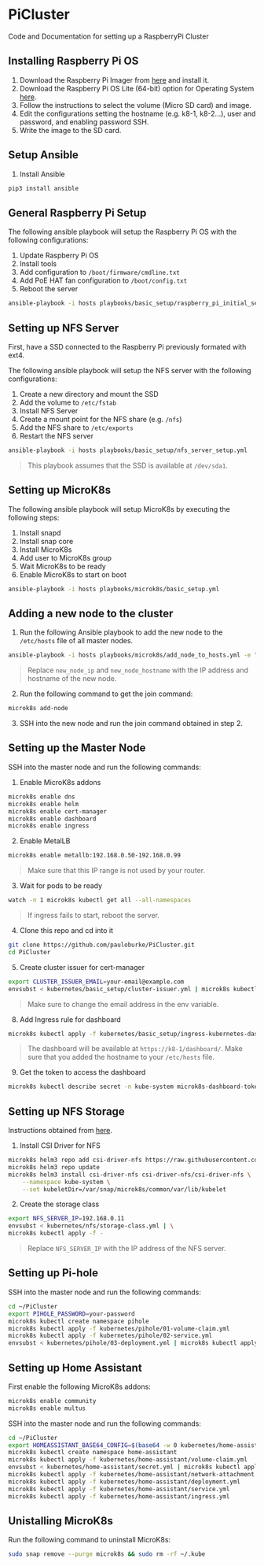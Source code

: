 # PiCluster

Code and Documentation for setting up a RaspberryPi Cluster


## Installing Raspberry Pi OS

1. Download the Raspberry Pi Imager from [here](https://www.raspberrypi.org/software/) and install it.
2. Download the Raspberry Pi OS Lite (64-bit) option for Operating System [here](https://www.raspberrypi.com/software/operating-systems/).
3. Follow the instructions to select the volume (Micro SD card) and image.
4. Edit the configurations setting the hostname (e.g. k8-1, k8-2...), user and password, and enabling password SSH.
5. Write the image to the SD card.

## Setup Ansible

1. Install Ansible
```bash
pip3 install ansible
```

## General Raspberry Pi Setup

The following ansible playbook will setup the Raspberry Pi OS with the following configurations:
1. Update Raspberry Pi OS
2. Install tools
3. Add configuration to `/boot/firmware/cmdline.txt`
4. Add PoE HAT fan configuration to `/boot/config.txt`
5. Reboot the server

```bash
ansible-playbook -i hosts playbooks/basic_setup/raspberry_pi_initial_setup.yml
```

## Setting up NFS Server

First, have a SSD connected to the Raspberry Pi previously formated with ext4.

The following ansible playbook will setup the NFS server with the following configurations:

1. Create a new directory and mount the SSD
2. Add the volume to `/etc/fstab`
3. Install NFS Server
4. Create a mount point for the NFS share (e.g. `/nfs`)
5. Add the NFS share to `/etc/exports`
6. Restart the NFS server

```bash
ansible-playbook -i hosts playbooks/basic_setup/nfs_server_setup.yml
```
> This playbook assumes that the SSD is available at `/dev/sda1`.

## Setting up MicroK8s

The following ansible playbook will setup MicroK8s by executing the following steps:

1. Install snapd
2. Install snap core
3. Install MicroK8s
4. Add user to MicroK8s group
5. Wait MicroK8s to be ready
6. Enable MicroK8s to start on boot

```bash
ansible-playbook -i hosts playbooks/microk8s/basic_setup.yml
```

## Adding a new node to the cluster

1. Run the following Ansible playbook to add the new node to the `/etc/hosts` file of all master nodes.

```bash
ansible-playbook -i hosts playbooks/microk8s/add_node_to_hosts.yml -e "new_node_ip=192.168.0.11 new_node_hostname=k8-1"
```
> Replace `new_node_ip` and `new_node_hostname` with the IP address and hostname of the new node.

2. Run the following command to get the join command:
```bash
microk8s add-node
```

3. SSH into the new node and run the join command obtained in step 2.

## Setting up the Master Node

SSH into the master node and run the following commands:

1. Enable MicroK8s addons
```bash
microk8s enable dns 
microk8s enable helm
microk8s enable cert-manager
microk8s enable dashboard
microk8s enable ingress
```

2. Enable MetalLB
```bash
microk8s enable metallb:192.168.0.50-192.168.0.99
```
> Make sure that this IP range is not used by your router.

3. Wait for pods to be ready
```bash
watch -n 1 microk8s kubectl get all --all-namespaces
```
> If ingress fails to start, reboot the server.

4. Clone this repo and cd into it
```bash
git clone https://github.com/pauloburke/PiCluster.git
cd PiCluster
```

5. Create cluster issuer for cert-manager
```bash
export CLUSTER_ISSUER_EMAIL=your-email@example.com
envsubst < kubernetes/basic_setup/cluster-issuer.yml | microk8s kubectl apply -f -
```
> Make sure to change the email address in the env variable.

8. Add Ingress rule for dashboard
```bash
microk8s kubectl apply -f kubernetes/basic_setup/ingress-kubernetes-dashboard.yml
```
> The dashboard will be available at `https://k8-1/dashboard/`. Make sure that you added the hostname to your `/etc/hosts` file.

9. Get the token to access the dashboard
```bash
microk8s kubectl describe secret -n kube-system microk8s-dashboard-token
```

## Setting up NFS Storage

Instructions obtained from [here](https://microk8s.io/docs/nfs).

1. Install CSI Driver for NFS
```bash
microk8s helm3 repo add csi-driver-nfs https://raw.githubusercontent.com/kubernetes-csi/csi-driver-nfs/master/charts
microk8s helm3 repo update
microk8s helm3 install csi-driver-nfs csi-driver-nfs/csi-driver-nfs \
    --namespace kube-system \
    --set kubeletDir=/var/snap/microk8s/common/var/lib/kubelet
```

2. Create the storage class
```bash
export NFS_SERVER_IP=192.168.0.11
envsubst < kubernetes/nfs/storage-class.yml | \
microk8s kubectl apply -f -
```
> Replace `NFS_SERVER_IP` with the IP address of the NFS server.

## Setting up Pi-hole

SSH into the master node and run the following commands:

```bash
cd ~/PiCluster
export PIHOLE_PASSWORD=your-password
microk8s kubectl create namespace pihole
microk8s kubectl apply -f kubernetes/pihole/01-volume-claim.yml
microk8s kubectl apply -f kubernetes/pihole/02-service.yml
envsubst < kubernetes/pihole/03-deployment.yml | microk8s kubectl apply -f -
```

## Setting up Home Assistant

First enable the following MicroK8s addons:
```bash
microk8s enable community
microk8s enable multus
```

SSH into the master node and run the following commands:

```bash
cd ~/PiCluster
export HOMEASSISTANT_BASE64_CONFIG=$(base64 -w 0 kubernetes/home-assistant/configuration.yml)
microk8s kubectl create namespace home-assistant
microk8s kubectl apply -f kubernetes/home-assistant/volume-claim.yml
envsubst < kubernetes/home-assistant/secret.yml | microk8s kubectl apply -f -
microk8s kubectl apply -f kubernetes/home-assistant/network-attachment.yml
microk8s kubectl apply -f kubernetes/home-assistant/deployment.yml
microk8s kubectl apply -f kubernetes/home-assistant/service.yml
microk8s kubectl apply -f kubernetes/home-assistant/ingress.yml
```

## Unistalling MicroK8s

Run the following command to uninstall MicroK8s:
```bash
sudo snap remove --purge microk8s && sudo rm -rf ~/.kube
```

